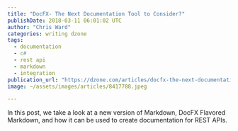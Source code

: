 ```yaml
---
title: "DocFX- The Next Documentation Tool to Consider?"
publishDate: 2018-03-11 06:01:02 UTC
author: "Chris Ward"
categories: writing dzone
tags:
  - documentation
  - c#
  - rest api
  - markdown
  - integration
publication_url: "https://dzone.com/articles/docfx-the-next-documentation-tool-to-consider"
image: ~/assets/images/articles/8417788.jpeg

---
```

In this post, we take a look at a new version of Markdown, DocFX Flavored Markdown, and how it can be used to create documentation for REST APIs.


